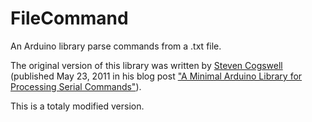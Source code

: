 FileCommand
=============
An Arduino library parse commands from a .txt file. 

The original version of this library was written by [Steven Cogswell](http://husks.wordpress.com) (published May 23, 2011 in his blog post ["A Minimal Arduino Library for Processing Serial Commands"](http://husks.wordpress.com/2011/05/23/a-minimal-arduino-library-for-processing-serial-commands/)).

This is a totaly modified version.
